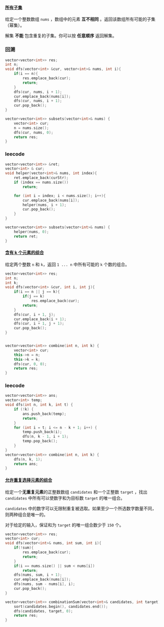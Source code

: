 #### [所有子集](https://leetcode-cn.com/problems/TVdhkn/)

给定一个整数数组 `nums` ，数组中的元素 **互不相同** 。返回该数组所有可能的子集（幂集）。

解集 **不能** 包含重复的子集。你可以按 **任意顺序** 返回解集。



### 回溯

```c++
vector<vector<int>> res;
int n;
void dfs(vector<int> &cur, vector<int>& nums, int i){
    if(i == n){
        res.emplace_back(cur);
        return;
    }
    dfs(cur, nums, i + 1);
    cur.emplace_back(nums[i]);
    dfs(cur, nums, i + 1);
    cur.pop_back();
}

vector<vector<int>> subsets(vector<int>& nums) {
    vector<int> cur;
    n = nums.size();
    dfs(cur, nums, 0);
    return res;
}
```

### leecode

```c++
vector<vector<int>> &ret;
vector<int> & cur;
void helper(vector<int>& nums, int index){
	ret.emplace_back(curStr);
	if (index == nums.size())
		return;

	for (int i = index; i < nums.size(); i++){
		cur.emplace_back(nums[i]);
		helper(nums, i + 1);
		cur.pop_back();
	}
}

vector<vector<int>> subsets(vector<int>& nums) {
	helper(nums, 0);
	return ret;
}
```



#### [含有 k 个元素的组合](https://leetcode-cn.com/problems/uUsW3B/)

给定两个整数 `n` 和 `k`，返回 `1 ... n` 中所有可能的 `k` 个数的组合。

```c++
vector<vector<int>> res;
int n;
int k;
void dfs(vector<int> &cur, int i, int j){
    if(i == n || j == k){
        if(j == k)
            res.emplace_back(cur);
        return;
    }
    dfs(cur, i + 1, j);
    cur.emplace_back(i + 1);
    dfs(cur, i + 1, j + 1);
    cur.pop_back();
}


vector<vector<int>> combine(int n, int k) {
    vector<int> cur;
    this->n = n;
    this->k = k;
    dfs(cur, 0, 0);
    return res;
}
```

### leecode

```c++
vector<vector<int>> ans;
vector<int> temp;
void dfs(int n, int k, int t) {
	if (!k) {
		ans.push_back(temp);
		return;
	}
	for (int i = t; i <= n - k + 1; i++) {
		temp.push_back(i);
		dfs(n, k - 1, i + 1);
		temp.pop_back();
	}
}
vector<vector<int>> combine(int n, int k) {
	dfs(n, k, 1);
	return ans;
}
```

#### [允许重复选择元素的组合](https://leetcode-cn.com/problems/Ygoe9J/)

给定一个**无重复元素**的正整数数组 `candidates` 和一个正整数 `target` ，找出 `candidates` 中所有可以使数字和为目标数 `target` 的唯一组合。

`candidates` 中的数字可以无限制重复被选取。如果至少一个所选数字数量不同，则两种组合是唯一的。 

对于给定的输入，保证和为 `target` 的唯一组合数少于 `150` 个。

```c++
vector<vector<int>> res;
vector<int> cur;
void dfs(vector<int>& nums, int sum, int i){
    if(!sum){
        res.emplace_back(cur);
        return;
    }
    if(i == nums.size() || sum < nums[i])
        return;
    dfs(nums, sum, i + 1);
    cur.emplace_back(nums[i]);
    dfs(nums, sum - nums[i], i);
    cur.pop_back();
}

vector<vector<int>> combinationSum(vector<int>& candidates, int target) {
    sort(candidates.begin(), candidates.end());
    dfs(candidates, target, 0);
    return res;
}
```

